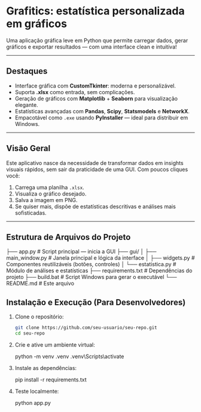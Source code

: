 #  Grafitics: estatística personalizada em gráficos

Uma aplicação gráfica leve em Python que permite carregar dados, gerar gráficos e exportar resultados — com uma interface clean e intuitiva!

---

##  Destaques

-  Interface gráfica com **CustomTkinter**: moderna e personalizável.  
-  Suporta **.xlsx** como entrada, sem complicações.  
-  Geração de gráficos com **Matplotlib** + **Seaborn** para visualização elegante.  
-  Estatísticas avançadas com **Pandas**, **Scipy**, **Statsmodels** e **NetworkX**.  
-  Empacotável como `.exe` usando **PyInstaller** — ideal para distribuir em Windows.

---

##  Visão Geral

Este aplicativo nasce da necessidade de transformar dados em insights visuais rápidos, sem sair da praticidade de uma GUI. Com poucos cliques você:

1. Carrega uma planilha `.xlsx`.  
2. Visualiza o gráfico desejado.  
3. Salva a imagem em PNG.  
4. Se quiser mais, dispõe de estatísticas descritivas e análises mais sofisticadas.

---

##  Estrutura de Arquivos do Projeto

├── app.py # Script principal — inicia a GUI
├── gui/
│ ├── main_window.py # Janela principal e lógica da interface
│ ├── widgets.py # Componentes reutilizáveis (botões, controles)
│ └── estatistica.py # Módulo de análises e estatísticas
├── requirements.txt # Dependências do projeto
├── build.bat # Script Windows para gerar o executável
└── README.md # Este arquivo

##  Instalação e Execução (Para Desenvolvedores)

1. Clone o repositório:
   ```bash
   git clone https://github.com/seu-usuario/seu-repo.git
   cd seu-repo
   
2. Crie e ative um ambiente virtual:

    python -m venv .venv
    .venv\Scripts\activate

3. Instale as dependências:

    pip install -r requirements.txt

4. Teste localmente:

    python app.py